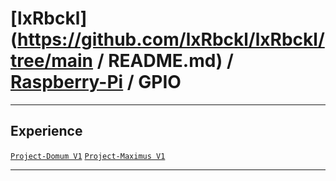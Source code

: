 # [lxRbckl](https://github.com/lxRbckl/lxRbckl/tree/main / README.md) / [Raspberry-Pi](https://github.com/lxRbckl/lxRbckl/tree/main/Raspberry-Pi) / GPIO

---

## Experience
[`Project-Domum V1`](https://github.com/lxRbckl/Project-Domum/blob/V1/README.md) [`Project-Maximus V1`](https://github.com/lxRbckl/Project-Maximus/blob/V1/README.md)

---

